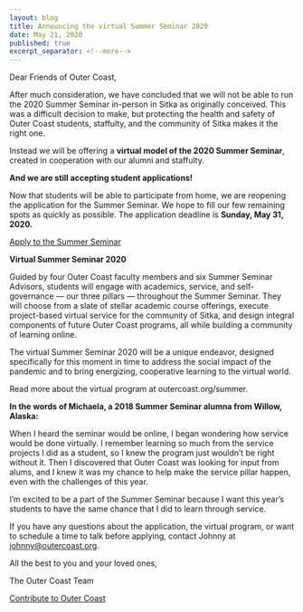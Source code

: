 ```yaml
---
layout: blog
title: Announcing the virtual Summer Seminar 2020
date: May 21, 2020
published: true
excerpt_separator: <!--more-->
---
```

Dear Friends of Outer Coast,

After much consideration, we have concluded that we will not be able to run the 2020 Summer Seminar in-person in Sitka as originally conceived. This was a difficult decision to make, but protecting the health and safety of Outer Coast students, staffulty, and the community of Sitka makes it the right one.

Instead we will be offering a **virtual model of the 2020 Summer Seminar**, created in cooperation with our alumni and staffulty.

**And we are still accepting student applications!**

Now that students will be able to participate from home, we are reopening the application for the Summer Seminar. We hope to fill our few remaining spots as quickly as possible. The application deadline is **Sunday, May 31, 2020.**

<!--more-->

[Apply to the Summer Seminar](http://outercoast.org/summer/apply/)

**Virtual Summer Seminar 2020**

Guided by four Outer Coast faculty members and six Summer Seminar Advisors, students will engage with academics, service, and self-governance — our three pillars — throughout the Summer Seminar. They will choose from a slate of stellar academic course offerings, execute project-based virtual service for the community of Sitka, and design integral components of future Outer Coast programs, all while building a community of learning online.

The virtual Summer Seminar 2020 will be a unique endeavor, designed specifically for this moment in time to address the social impact of the pandemic and to bring energizing, cooperative learning to the virtual world.

Read more about the virtual program at outercoast.org/summer.


**In the words of Michaela, a 2018 Summer Seminar alumna from Willow, Alaska:**

When I heard the seminar would be online, I began wondering how service would be done virtually. I remember learning so much from the service projects I did as a student, so I knew the program just wouldn’t be right without it. Then I discovered that Outer Coast was looking for input from alums, and I knew it was my chance to help make the service pillar happen, even with the challenges of this year.

I’m excited to be a part of the Summer Seminar because I want this year’s students to have the same chance that I did to learn through service.

If you have any questions about the application, the virtual program, or want to schedule a time to talk before applying, contact Johnny at johnny@outercoast.org.

All the best to you and your loved ones,

The Outer Coast Team

[Contribute to Outer Coast](http://outercoast.org/contribute/)
